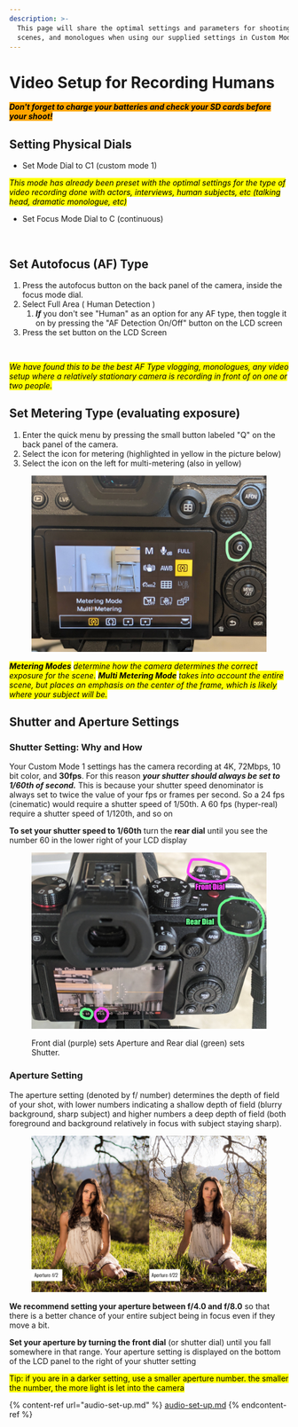 ```yaml
---
description: >-
  This page will share the optimal settings and parameters for shooting actors,
  scenes, and monologues when using our supplied settings in Custom Mode 1
---
```


# Video Setup for Recording Humans

_<mark style="background-color:orange;">**Don't forget to charge your batteries and check your SD cards before your shoot!**</mark>_

## Setting Physical Dials

* Set Mode Dial to C1 (custom mode 1)

_<mark style="background-color:yellow;">This mode has already been preset with the optimal settings for the type of video recording done with actors, interviews, human subjects, etc (talking head, dramatic monologue, etc)</mark>_

* Set Focus Mode Dial to C (continuous)

<figure><img src="../../../.gitbook/assets/Mode Dial and Focus Mode.png" alt=""><figcaption></figcaption></figure>

## Set Autofocus (AF) Type

1. Press the autofocus button on the back panel of the camera, inside the focus mode dial.
2. Select Full Area ( Human Detection )
   1. _**If**_ you don't see "Human" as an option for any AF type, then toggle it on by pressing the "AF Detection On/Off" button on the LCD screen
3. Press the set button on the LCD Screen

<figure><img src="../../../.gitbook/assets/Autofocus Type.png" alt=""><figcaption></figcaption></figure>

_<mark style="background-color:yellow;">We have found this to be the best AF Type   vlogging, monologues, any video setup where a relatively stationary camera is recording in front of on one or two people.</mark>_&#x20;

## Set Metering Type (evaluating exposure)

1. Enter the quick menu by pressing the small button labeled "Q" on the back panel of the camera.
2. Select the icon for metering (highlighted in yellow in the picture below)
3. Select the icon on the left for multi-metering (also in yellow)

<figure><img src="../../../.gitbook/assets/Multimetering Mode.jpg" alt=""><figcaption></figcaption></figure>

_<mark style="background-color:yellow;">**Metering Modes**</mark> <mark style="background-color:yellow;"></mark><mark style="background-color:yellow;">determine how the camera determines the correct exposure for the scene.</mark> <mark style="background-color:yellow;"></mark><mark style="background-color:yellow;">**Multi Metering Mode**</mark> <mark style="background-color:yellow;"></mark><mark style="background-color:yellow;">takes into account the entire scene, but places an emphasis on the center of the frame, which is likely where your subject will be.</mark>_&#x20;

## Shutter and Aperture Settings

### Shutter Setting: Why and How

Your Custom Mode 1 settings has the camera recording at 4K, 72Mbps, 10 bit color, and **30fps**. For this reason _**your shutter should always be set to 1/60th of second.**_ This is because your shutter speed denominator is always set to twice the value of your fps or frames per second. So a 24 fps (cinematic) would require a shutter speed of 1/50th. A 60 fps (hyper-real) require a shutter speed of 1/120th, and so on

**To set your shutter speed to 1/60th** turn the **rear dial** until you see the number 60 in the lower right of your LCD display

<figure><img src="../../../.gitbook/assets/Shutter and Aperture Dials.jpg" alt=""><figcaption><p>Front dial (purple) sets Aperture and Rear dial (green) sets Shutter.</p></figcaption></figure>

### **Aperture Setting**

The aperture setting (denoted by f/ number) determines the depth of field of your shot, with lower numbers indicating a shallow depth of field (blurry background, sharp subject) and higher numbers a deep depth of field (both foreground and background relatively in focus with subject staying sharp).

<figure><img src="../../../.gitbook/assets/aperture-depth-of-field-example.jpeg" alt=""><figcaption></figcaption></figure>

**We recommend setting your aperture between f/4.0 and f/8.0** so that there is a better chance of your entire subject being in focus even if they move a bit. &#x20;

**Set your aperture by turning the front dial** (or shutter dial) until you fall somewhere in that range. Your aperture setting is displayed on the bottom of the LCD panel to the right of your shutter setting&#x20;

<mark style="background-color:yellow;">Tip: if you are in a darker setting, use a smaller aperture number. the smaller the number, the more light is let into the camera</mark>&#x20;



{% content-ref url="audio-set-up.md" %}
[audio-set-up.md](audio-set-up.md)
{% endcontent-ref %}
